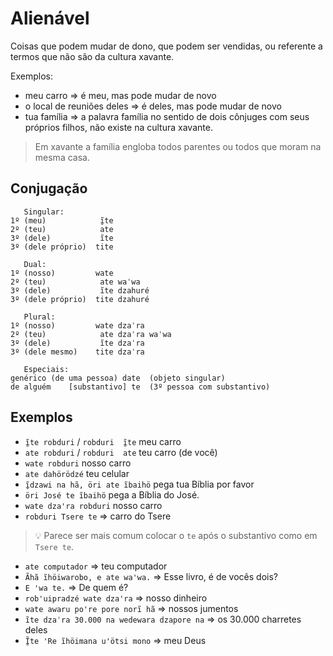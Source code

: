 # Alienável

Coisas que podem mudar de dono, que podem ser vendidas, ou referente a termos que não são da cultura xavante.

Exemplos:

- meu carro ⇒ é meu, mas pode mudar de novo
- o local de reuniões deles ⇒ é deles, mas pode mudar de novo
- tua família ⇒ a palavra família no sentido de dois cônjuges com seus próprios filhos, não existe na cultura xavante. 
> Em xavante a família engloba todos parentes ou todos que moram na mesma casa.

## Conjugação

```
   Singular:
1º (meu)            ĩ̱te    
2º (teu)            ate     
3º (dele)           ĩte
3º (dele próprio)  tite

   Dual:
1º (nosso)         wate     
2º (teu)            ate waˈwa
3º (dele)           ĩte dzahuré
3º (dele próprio)  tite dzahuré

   Plural:
1º (nosso)         wate dzaˈra      
2º (teu)            ate dzaˈra waˈwa
3º (dele)           ĩte dzaˈra
3º (dele mesmo)    tite dzaˈra

   Especiais:
genérico (de uma pessoa) date  (objeto singular)
de alguém    [substantivo] te  (3º pessoa com substantivo)
```

## Exemplos

- `ĩ̱te robduri` / `robduri  ĩ̱te` meu carro
- `ate robduri` / `robduri  ate` teu carro (de você)
- `wate robduri` nosso carro
- `ate dahörödzé` teu celular
- `ĩ̱dzawi na hã, öri ate ĩbaihö` pega tua Bíblia por favor 
- `öri José te ĩbaihö` pega a Bíblia do José.
- `wate dzaꞌra robduri` nosso carro
- `robduri Tsere te` ⇒ carro do Tsere
> 💡 Parece ser mais comum colocar o `te` após o substantivo como em `Tsere te`.
- `ate computador` ⇒ teu computador
- `Ãhã ĩhöiwarobo, e ate waꞌwa.` ⇒ Esse livro, é de vocês dois?
- `E ꞌwa te.` ⇒ De quem é?
- `robꞌuipradzé wate dzaꞌra` ⇒ nosso dinheiro
- `wate awaru poꞌre pore norĩ hã` ⇒ nossos jumentos
- `ĩte dzaˈra 30.000 na wedewara dzapore na` ⇒ os 30.000 charretes deles
- `Ĩ̱te ꞌRe ĩhöimana uꞌötsi mono` ⇒ meu Deus